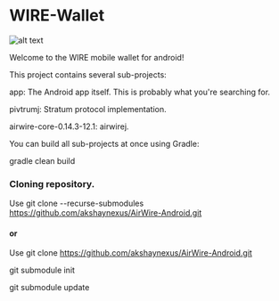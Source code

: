 # WIRE-Wallet

![alt text](https://cdn.discordapp.com/attachments/543445006963441665/548161517347012608/AirWire_Logo_grey_orange_cmyk_061518-01_3.png)

Welcome to the WIRE mobile wallet for android!


This project contains several sub-projects:

app: The Android app itself. This is probably what you're searching for.

pivtrumj: Stratum protocol implementation.

airwire-core-0.14.3-12.1: airwirej.

You can build all sub-projects at once using Gradle:

gradle clean build


### Cloning repository.

Use git clone --recurse-submodules https://github.com/akshaynexus/AirWire-Android.git
  
#### or

Use git clone https://github.com/akshaynexus/AirWire-Android.git
  
git submodule init

git submodule update
